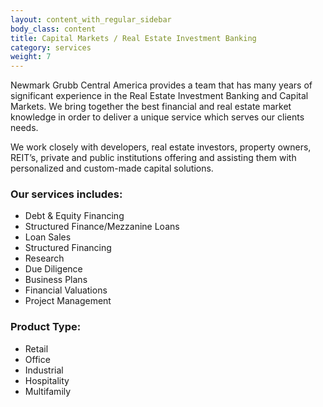 ```yaml
---
layout: content_with_regular_sidebar
body_class: content
title: Capital Markets / Real Estate Investment Banking
category: services
weight: 7
---
```

Newmark Grubb Central America provides a team that has many years of significant experience in the Real Estate Investment Banking and Capital Markets.
We bring together the best financial and real estate market knowledge in order to deliver a unique service which serves our clients needs.

We work closely with developers, real estate investors, property owners, REIT’s, private and public institutions offering and assisting them with personalized and custom-made capital solutions.


### Our services includes:

- Debt & Equity Financing
- Structured Finance/Mezzanine Loans
- Loan Sales
- Structured Financing
- Research
- Due Diligence
- Business Plans
- Financial Valuations
- Project Management

### Product Type:

- Retail
- Office
- Industrial
- Hospitality
- Multifamily
